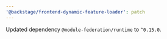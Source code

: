 ```yaml
---
'@backstage/frontend-dynamic-feature-loader': patch
---
```


Updated dependency `@module-federation/runtime` to `^0.15.0`.
